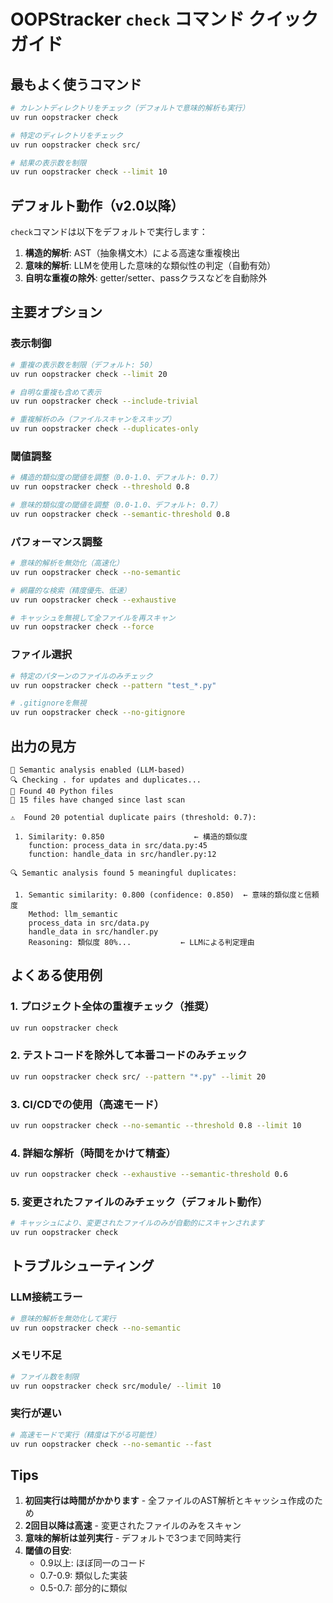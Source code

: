 # OOPStracker `check` コマンド クイックガイド

## 最もよく使うコマンド

```bash
# カレントディレクトリをチェック（デフォルトで意味的解析も実行）
uv run oopstracker check

# 特定のディレクトリをチェック
uv run oopstracker check src/

# 結果の表示数を制限
uv run oopstracker check --limit 10
```

## デフォルト動作（v2.0以降）

`check`コマンドは以下をデフォルトで実行します：

1. **構造的解析**: AST（抽象構文木）による高速な重複検出
2. **意味的解析**: LLMを使用した意味的な類似性の判定（自動有効）
3. **自明な重複の除外**: getter/setter、passクラスなどを自動除外

## 主要オプション

### 表示制御
```bash
# 重複の表示数を制限（デフォルト: 50）
uv run oopstracker check --limit 20

# 自明な重複も含めて表示
uv run oopstracker check --include-trivial

# 重複解析のみ（ファイルスキャンをスキップ）
uv run oopstracker check --duplicates-only
```

### 閾値調整
```bash
# 構造的類似度の閾値を調整（0.0-1.0、デフォルト: 0.7）
uv run oopstracker check --threshold 0.8

# 意味的類似度の閾値を調整（0.0-1.0、デフォルト: 0.7）
uv run oopstracker check --semantic-threshold 0.8
```

### パフォーマンス調整
```bash
# 意味的解析を無効化（高速化）
uv run oopstracker check --no-semantic

# 網羅的な検索（精度優先、低速）
uv run oopstracker check --exhaustive

# キャッシュを無視して全ファイルを再スキャン
uv run oopstracker check --force
```

### ファイル選択
```bash
# 特定のパターンのファイルのみチェック
uv run oopstracker check --pattern "test_*.py"

# .gitignoreを無視
uv run oopstracker check --no-gitignore
```

## 出力の見方

```
🧠 Semantic analysis enabled (LLM-based)
🔍 Checking . for updates and duplicates...
📁 Found 40 Python files
📝 15 files have changed since last scan

⚠️  Found 20 potential duplicate pairs (threshold: 0.7):

 1. Similarity: 0.850                    ← 構造的類似度
    function: process_data in src/data.py:45
    function: handle_data in src/handler.py:12

🔍 Semantic analysis found 5 meaningful duplicates:

 1. Semantic similarity: 0.800 (confidence: 0.850)  ← 意味的類似度と信頼度
    Method: llm_semantic
    process_data in src/data.py
    handle_data in src/handler.py
    Reasoning: 類似度 80%...           ← LLMによる判定理由
```

## よくある使用例

### 1. プロジェクト全体の重複チェック（推奨）
```bash
uv run oopstracker check
```

### 2. テストコードを除外して本番コードのみチェック
```bash
uv run oopstracker check src/ --pattern "*.py" --limit 20
```

### 3. CI/CDでの使用（高速モード）
```bash
uv run oopstracker check --no-semantic --threshold 0.8 --limit 10
```

### 4. 詳細な解析（時間をかけて精査）
```bash
uv run oopstracker check --exhaustive --semantic-threshold 0.6
```

### 5. 変更されたファイルのみチェック（デフォルト動作）
```bash
# キャッシュにより、変更されたファイルのみが自動的にスキャンされます
uv run oopstracker check
```

## トラブルシューティング

### LLM接続エラー
```bash
# 意味的解析を無効化して実行
uv run oopstracker check --no-semantic
```

### メモリ不足
```bash
# ファイル数を制限
uv run oopstracker check src/module/ --limit 10
```

### 実行が遅い
```bash
# 高速モードで実行（精度は下がる可能性）
uv run oopstracker check --no-semantic --fast
```

## Tips

1. **初回実行は時間がかかります** - 全ファイルのAST解析とキャッシュ作成のため
2. **2回目以降は高速** - 変更されたファイルのみをスキャン
3. **意味的解析は並列実行** - デフォルトで3つまで同時実行
4. **閾値の目安**:
   - 0.9以上: ほぼ同一のコード
   - 0.7-0.9: 類似した実装
   - 0.5-0.7: 部分的に類似